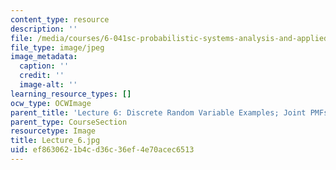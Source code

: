 ```yaml
---
content_type: resource
description: ''
file: /media/courses/6-041sc-probabilistic-systems-analysis-and-applied-probability-fall-2013/ef8630621b4cd36c36ef4e70acec6513_Lecture_6.jpg
file_type: image/jpeg
image_metadata:
  caption: ''
  credit: ''
  image-alt: ''
learning_resource_types: []
ocw_type: OCWImage
parent_title: 'Lecture 6: Discrete Random Variable Examples; Joint PMFs'
parent_type: CourseSection
resourcetype: Image
title: Lecture_6.jpg
uid: ef863062-1b4c-d36c-36ef-4e70acec6513
---
```

